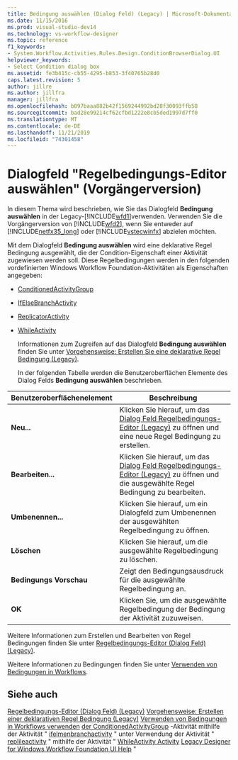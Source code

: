 ```yaml
---
title: Bedingung auswählen (Dialog Feld) (Legacy) | Microsoft-Dokumentation
ms.date: 11/15/2016
ms.prod: visual-studio-dev14
ms.technology: vs-workflow-designer
ms.topic: reference
f1_keywords:
- System.Workflow.Activities.Rules.Design.ConditionBrowserDialog.UI
helpviewer_keywords:
- Select Condition dialog box
ms.assetid: fe3b415c-cb55-4295-b853-3f40765b28d0
caps.latest.revision: 5
author: jillre
ms.author: jillfra
manager: jillfra
ms.openlocfilehash: b097baaa882b42f1569244992bd28f30093ffb58
ms.sourcegitcommit: bad28e99214cf62cfbd1222e8cb5ded1997d7ff0
ms.translationtype: MT
ms.contentlocale: de-DE
ms.lasthandoff: 11/21/2019
ms.locfileid: "74301458"
---
```

# <a name="select-condition-dialog-box-legacy"></a>Dialogfeld "Regelbedingungs-Editor auswählen" (Vorgängerversion)
In diesem Thema wird beschrieben, wie Sie das Dialogfeld **Bedingung auswählen** in der Legacy-[!INCLUDE[wfd1](../includes/wfd1-md.md)]verwenden. Verwenden Sie die Vorgängerversion von [!INCLUDE[wfd2](../includes/wfd2-md.md)], wenn Sie entweder auf [!INCLUDE[netfx35_long](../includes/netfx35-long-md.md)] oder [!INCLUDE[vstecwinfx](../includes/vstecwinfx-md.md)] abzielen möchten.

 Mit dem Dialogfeld **Bedingung auswählen** wird eine deklarative Regel Bedingung ausgewählt, die der Condition-Eigenschaft einer Aktivität zugewiesen werden soll. Diese Regelbedingungen werden in den folgenden vordefinierten Windows Workflow Foundation-Aktivitäten als Eigenschaften angegeben:

- [ConditionedActivityGroup](https://go.microsoft.com/fwlink?LinkID=65017)

- [IfElseBranchActivity](https://go.microsoft.com/fwlink?LinkID=65034)

- [ReplicatorActivity](https://go.microsoft.com/fwlink?LinkID=65039)

- [WhileActivity](https://go.microsoft.com/fwlink?LinkID=65049)

  Informationen zum Zugreifen auf das Dialogfeld **Bedingung auswählen** finden Sie unter [Vorgehensweise: Erstellen Sie eine deklarative Regel Bedingung (Legacy)](../workflow-designer/how-to-create-a-declarative-rule-condition-legacy.md).

  In der folgenden Tabelle werden die Benutzeroberflächen Elemente des Dialog Felds **Bedingung auswählen** beschrieben.

|Benutzeroberflächenelement|Beschreibung|
|----------------|-----------------|
|**Neu...**|Klicken Sie hierauf, um das [Dialog Feld Regelbedingungs-Editor (Legacy)](../workflow-designer/rule-condition-editor-dialog-box-legacy.md) zu öffnen und eine neue Regel Bedingung zu erstellen.|
|**Bearbeiten...**|Klicken Sie hierauf, um das [Dialog Feld Regelbedingungs-Editor (Legacy)](../workflow-designer/rule-condition-editor-dialog-box-legacy.md) zu öffnen und die ausgewählte Regel Bedingung zu bearbeiten.|
|**Umbenennen...**|Klicken Sie hierauf, um ein Dialogfeld zum Umbenennen der ausgewählten Regelbedingung zu öffnen.|
|**Löschen**|Klicken Sie hierauf, um die ausgewählte Regelbedingung zu löschen.|
|**Bedingungs Vorschau**|Zeigt den Bedingungsausdruck für die ausgewählte Regelbedingung an.|
|**OK**|Klicken Sie, um die ausgewählte Regelbedingung der Bedingung der Aktivität zuzuweisen.|

 Weitere Informationen zum Erstellen und Bearbeiten von Regel Bedingungen finden Sie unter [Regelbedingungs-Editor (Dialog Feld) (Legacy)](../workflow-designer/rule-condition-editor-dialog-box-legacy.md).

 Weitere Informationen zu Bedingungen finden Sie unter [Verwenden von Bedingungen in Workflows](https://go.microsoft.com/fwlink?LinkID=65009).

## <a name="see-also"></a>Siehe auch
 [Regelbedingungs-Editor (Dialog Feld) (Legacy)](../workflow-designer/rule-condition-editor-dialog-box-legacy.md) [Vorgehensweise: Erstellen einer deklarativen Regel Bedingung (Legacy)](../workflow-designer/how-to-create-a-declarative-rule-condition-legacy.md) [Verwenden von Bedingungen in Workflows verwenden](https://go.microsoft.com/fwlink?LinkID=65009) [der ConditionedActivityGroup](https://go.microsoft.com/fwlink?LinkID=65066) -Aktivität mithilfe der Aktivität " [ifelmenbranchactivity](https://go.microsoft.com/fwlink?LinkID=65075) " unter Verwendung der Aktivität " [replileactivity](https://go.microsoft.com/fwlink?LinkID=65080) " mithilfe der Aktivität " [WhileActivity Activity](https://go.microsoft.com/fwlink?LinkID=65091) [Legacy Designer for Windows Workflow Foundation UI Help](../workflow-designer/legacy-designer-for-windows-workflow-foundation-ui-help.md) "
